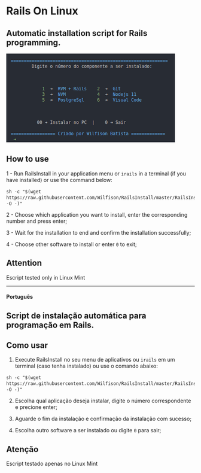 # Rails On Linux
## Automatic installation script for Rails programming.

![ScreenShot do App](https://github.com/Wilfison/RailsInstall/raw/master/screenshot.png)

## How to use

1 - Run RailsInstall in your application menu or `irails` in a terminal (if you have installed) or use the command below:

``` shell
sh -c "$(wget https://raw.githubusercontent.com/Wilfison/RailsInstall/master/RailsInstall.sh -O -)"
```

2 - Choose which application you want to install, enter the corresponding number and press enter;

3 - Wait for the installation to end and confirm the installation successfully;

4 - Choose other software to install or enter `0` to exit;

## Attention

Escript tested only in Linux Mint



-----------------------


#### Português

## Script de instalação automática para programação em Rails.


## Como usar


1. Execute RailsInstall no seu menu de aplicativos ou `irails` em um terminal (caso tenha instalado) ou use o comando abaixo:

``` shell
sh -c "$(wget https://raw.githubusercontent.com/Wilfison/RailsInstall/master/RailsInstall.sh -O -)"
```

2. Escolha qual aplicação deseja instalar, digite o número correspondente e precione enter;

3. Aguarde o fim da instalação e confirmação da instalação com sucesso;

4. Escolha outro software a ser instalado ou digite `0` para sair;

##  Atenção

Escript testado apenas no Linux Mint
